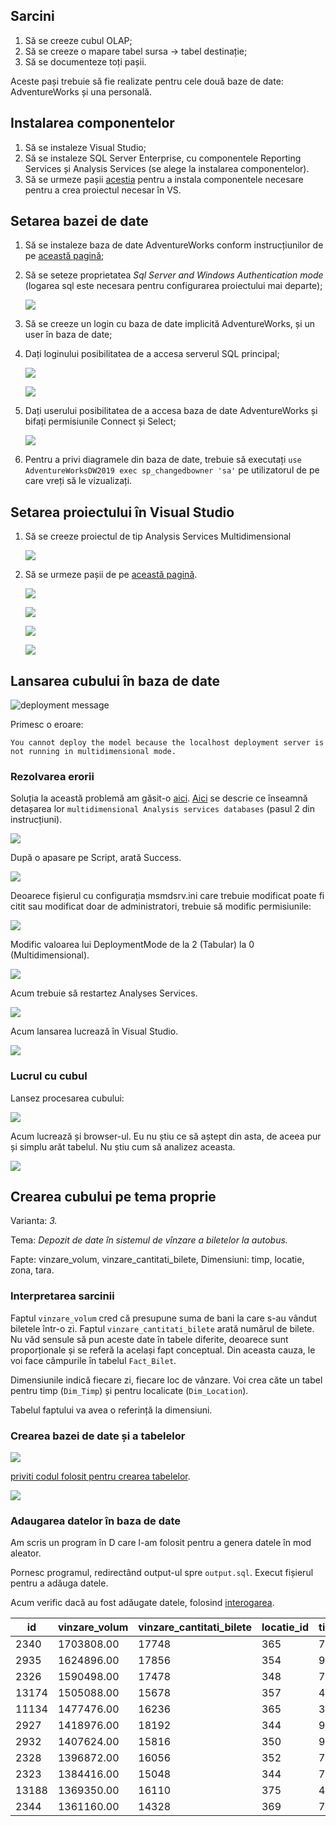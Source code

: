 ## Sarcini

1. Să se creeze cubul OLAP;
2. Să se creeze o mapare tabel sursa -> tabel destinație;
3. Să se documenteze toți pașii.

Aceste pași trebuie să fie realizate pentru cele două baze de date: AdventureWorks și una personală.


## Instalarea componentelor

1. Să se instaleze Visual Studio;
2. Să se instaleze SQL Server Enterprise, cu componentele Reporting Services și Analysis Services (se alege la instalarea componentelor).
3. Să se urmeze pașii [aceștia](https://learn.microsoft.com/en-us/sql/ssdt/download-sql-server-data-tools-ssdt?view=sql-server-ver16) pentru a instala componentele necesare pentru a crea proiectul necesar în VS.


## Setarea bazei de date

1. Să se instaleze baza de date AdventureWorks conform instrucțiunilor de pe [această pagină](https://learn.microsoft.com/en-us/sql/samples/adventureworks-install-configure?view=sql-server-ver16&tabs=ssms);
2. Să se seteze proprietatea *Sql Server and Windows Authentication mode* (logarea sql este necesara pentru configurarea proiectului mai departe);
   
   ![](images/login_sql_server.png)

3. Să se creeze un login cu baza de date implicită AdventureWorks, și un user în baza de date;
   
4. Dați loginului posibilitatea de a accesa serverul SQL principal;
   
   ![](images/login_config.png)

   ![](images/login_config1.png)

5. Dați userului posibilitatea de a accesa baza de date AdventureWorks și bifați permisiunile Connect și Select;

    ![](images/user_config.png)

6. Pentru a privi diagramele din baza de date, trebuie să executați `use AdventureWorksDW2019 exec sp_changedbowner 'sa'` pe utilizatorul de pe care vreți să le vizualizați.


## Setarea proiectului în Visual Studio

1. Să se creeze proiectul de tip Analysis Services Multidimensional

    ![](images/vs_project_create.png)

2. Să se urmeze pașii de pe [această pagină](https://shristi08.medium.com/creating-cube-in-ssas-3c7e0fa5dd9f).

    ![](images/cube_1.png)

    ![](images/cube_2.png)

    ![](images/cube_3.png)

    ![](images/cube_diagram.png)

## Lansarea cubului în baza de date

<!-- Dacă ne uităm la meniul de lansare (deployment) în proiectul în Visual Studio, vedem următoarea eroare:

```
Either the user, 'DESKTOP-SSIOI5J\Anton', does not have access to the 'AdventureWorks1' database, or the database does not exist.
```

Acum dacă ne uităm la setările bazei de date, vedem că numele bazei de date este AdventureWorks1, însă așa baza de date nu există. 

![database name](images/AdventureWorks1.png) -->


![deployment message](images/deployment_message.png)

Primesc o eroare:

```
You cannot deploy the model because the localhost deployment server is not running in multidimensional mode.
```

### Rezolvarea erorii

Soluția la această problemă am găsit-o [aici](https://www.sanssql.com/2013/11/change-ssas-deployment-mode-from.html). 
[Aici](https://learn.microsoft.com/en-us/analysis-services/multidimensional-models/attach-and-detach-analysis-services-databases?view=asallproducts-allversions) se descrie ce înseamnă detașarea lor `multidimensional Analysis services databases` (pasul 2 din instrucțiuni).

![](images/detach_task.png)

După o apasare pe Script, arată Success.

![](images/detached.png)

Deoarece fișierul cu configurația msmdsrv.ini care trebuie modificat poate fi citit sau modificat doar de administratori, trebuie să modific permisiunile:

![](images/permissions_mssql_config.png)

Modific valoarea lui DeploymentMode de la 2 (Tabular) la 0 (Multidimensional).

![](images/deployment_mode_modification.png)

Acum trebuie să restartez Analyses Services.

![](images/restart_analysis_services.png)

Acum lansarea lucrează în Visual Studio.

![](images/deployment_worked.png)

### Lucrul cu cubul

Lansez procesarea cubului:

![](images/processing_of_cube.png)

Acum lucrează și browser-ul.
Eu nu știu ce să aștept din asta, de aceea pur și simplu arăt tabelul. Nu știu cum să analizez aceasta.

![](images/browser.png)


## Crearea cubului pe tema proprie

Varianta: *3.*

Tema: *Depozit de date în sistemul de vînzare a biletelor la autobus.*

Fapte: vinzare_volum, vinzare_cantitati_bilete, Dimensiuni: timp, locatie, zona, tara.


### Interpretarea sarcinii

Faptul `vinzare_volum` cred că presupune suma de bani la care s-au vândut biletele într-o zi.
Faptul `vinzare_cantitati_bilete` arată numărul de bilete.
Nu văd sensule să pun aceste date în tabele diferite, deoarece sunt proporționale și se referă la același fapt conceptual.
Din aceasta cauza, le voi face câmpurile în tabelul `Fact_Bilet`.

Dimensiunile indică fiecare zi, fiecare loc de vânzare.
Voi crea căte un tabel pentru timp (`Dim_Timp`) și pentru localicate (`Dim_Location`).

Tabelul faptului va avea o referință la dimensiuni.

### Crearea bazei de date și a tabelelor

![](images/create_personal_db.png)

[priviti codul folosit pentru crearea tabelelor](./sql/CreateTables.sql).

![](images/user_creation_in_custom_db.png)


### Adaugarea datelor în baza de date

Am scris un program în D care l-am folosit pentru a genera datele în mod aleator.

Pornesc programul, redirectând output-ul spre `output.sql`. Execut fișierul pentru a adăuga datele.

Acum verific dacă au fost adăugate datele, folosind [interogarea](./sql/ShowData.sql).

id    | vinzare_volum | vinzare_cantitati_bilete | locatie_id | timp_id | id  | locatie  | zona  | tara        | id | zi | luna | saptamana | an   | data_concreta
------|---------------|--------------------------|------------|---------|-----|----------|-------|-------------|----|----|------|-----------|------|--------------
2340  | 1703808.00    | 17748                    | 365        | 7       | 365 | Bruges   | Zone1 | Belgium     | 7  | 14 | 10   | 2         | 2022 | 2022-10-14
2935  | 1624896.00    | 17856                    | 354        | 9       | 354 | Antwerp  | Zone7 | Belgium     | 9  | 23 | 10   | 2         | 2022 | 2022-10-23
2326  | 1590498.00    | 17478                    | 348        | 7       | 348 | Antwerp  | Zone1 | Belgium     | 7  | 14 | 10   | 2         | 2022 | 2022-10-14
13174 | 1505088.00    | 15678                    | 357        | 44      | 357 | Ghent    | Zone1 | Belgium     | 44 | 3  | 9    | 1         | 2023 | 2023-09-03
11134 | 1477476.00    | 16236                    | 365        | 37      | 365 | Bruges   | Zone1 | Belgium     | 37 | 19 | 5    | 2         | 2023 | 2023-05-19
2927  | 1418976.00    | 18192                    | 344        | 9       | 344 | Nijmegen | Zone1 | Netherlands | 9  | 23 | 10   | 2         | 2022 | 2022-10-23
2932  | 1407624.00    | 15816                    | 350        | 9       | 350 | Antwerp  | Zone3 | Belgium     | 9  | 23 | 10   | 2         | 2022 | 2022-10-23
2328  | 1396872.00    | 16056                    | 352        | 7       | 352 | Antwerp  | Zone5 | Belgium     | 7  | 14 | 10   | 2         | 2022 | 2022-10-14
2323  | 1384416.00    | 15048                    | 344        | 7       | 344 | Nijmegen | Zone1 | Netherlands | 7  | 14 | 10   | 2         | 2022 | 2022-10-14
13188 | 1369350.00    | 16110                    | 375        | 44      | 375 | Leuven   | Zone3 | Belgium     | 44 | 3  | 9    | 1         | 2023 | 2023-09-03
2344  | 1361160.00    | 14328                    | 369        | 7       | 369 | Bruges   | Zone5 | Belgium     | 7  | 14 | 10   | 2         | 2022 | 2022-10-14